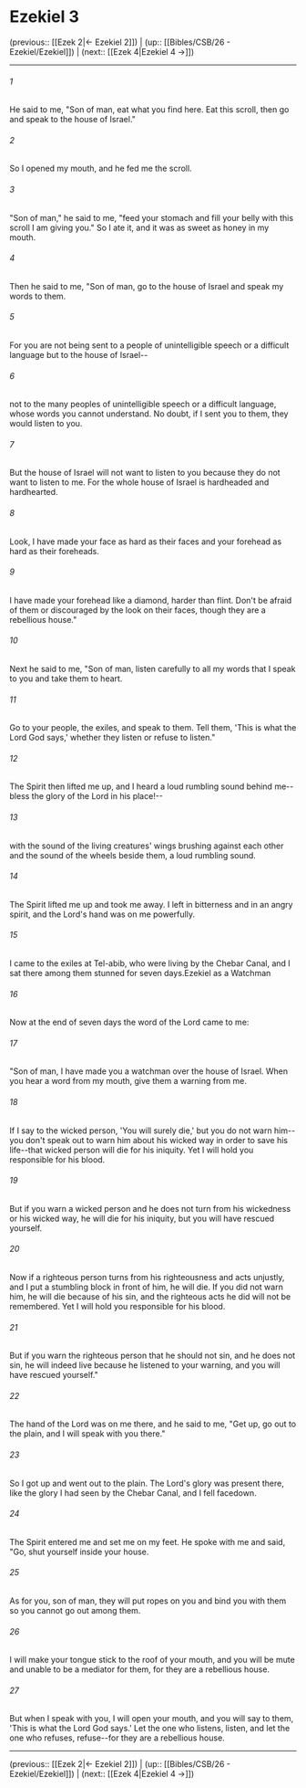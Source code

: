 # Ezekiel 3

(previous:: [[Ezek 2|← Ezekiel 2]]) | (up:: [[Bibles/CSB/26 - Ezekiel/Ezekiel]]) | (next:: [[Ezek 4|Ezekiel 4 →]])

***


###### 1 
He said to me, "Son of man, eat what you find here. Eat this scroll, then go and speak to the house of Israel." 

###### 2 
So I opened my mouth, and he fed me the scroll. 

###### 3 
"Son of man," he said to me, "feed your stomach and fill your belly with this scroll I am giving you." So I ate it, and it was as sweet as honey in my mouth. 

###### 4 
Then he said to me, "Son of man, go to the house of Israel and speak my words to them. 

###### 5 
For you are not being sent to a people of unintelligible speech or a difficult language but to the house of Israel-- 

###### 6 
not to the many peoples of unintelligible speech or a difficult language, whose words you cannot understand. No doubt, if I sent you to them, they would listen to you. 

###### 7 
But the house of Israel will not want to listen to you because they do not want to listen to me. For the whole house of Israel is hardheaded and hardhearted. 

###### 8 
Look, I have made your face as hard as their faces and your forehead as hard as their foreheads. 

###### 9 
I have made your forehead like a diamond, harder than flint. Don't be afraid of them or discouraged by the look on their faces, though they are a rebellious house." 

###### 10 
Next he said to me, "Son of man, listen carefully to all my words that I speak to you and take them to heart. 

###### 11 
Go to your people, the exiles, and speak to them. Tell them, 'This is what the Lord God says,' whether they listen or refuse to listen." 

###### 12 
The Spirit then lifted me up, and I heard a loud rumbling sound behind me--bless the glory of the Lord in his place!-- 

###### 13 
with the sound of the living creatures' wings brushing against each other and the sound of the wheels beside them, a loud rumbling sound. 

###### 14 
The Spirit lifted me up and took me away. I left in bitterness and in an angry spirit, and the Lord's hand was on me powerfully. 

###### 15 
I came to the exiles at Tel-abib, who were living by the Chebar Canal, and I sat there among them stunned for seven days.Ezekiel as a Watchman 

###### 16 
Now at the end of seven days the word of the Lord came to me: 

###### 17 
"Son of man, I have made you a watchman over the house of Israel. When you hear a word from my mouth, give them a warning from me. 

###### 18 
If I say to the wicked person, 'You will surely die,' but you do not warn him--you don't speak out to warn him about his wicked way in order to save his life--that wicked person will die for his iniquity. Yet I will hold you responsible for his blood. 

###### 19 
But if you warn a wicked person and he does not turn from his wickedness or his wicked way, he will die for his iniquity, but you will have rescued yourself. 

###### 20 
Now if a righteous person turns from his righteousness and acts unjustly, and I put a stumbling block in front of him, he will die. If you did not warn him, he will die because of his sin, and the righteous acts he did will not be remembered. Yet I will hold you responsible for his blood. 

###### 21 
But if you warn the righteous person that he should not sin, and he does not sin, he will indeed live because he listened to your warning, and you will have rescued yourself." 

###### 22 
The hand of the Lord was on me there, and he said to me, "Get up, go out to the plain, and I will speak with you there." 

###### 23 
So I got up and went out to the plain. The Lord's glory was present there, like the glory I had seen by the Chebar Canal, and I fell facedown. 

###### 24 
The Spirit entered me and set me on my feet. He spoke with me and said, "Go, shut yourself inside your house. 

###### 25 
As for you, son of man, they will put ropes on you and bind you with them so you cannot go out among them. 

###### 26 
I will make your tongue stick to the roof of your mouth, and you will be mute and unable to be a mediator for them, for they are a rebellious house. 

###### 27 
But when I speak with you, I will open your mouth, and you will say to them, 'This is what the Lord God says.' Let the one who listens, listen, and let the one who refuses, refuse--for they are a rebellious house.

***

(previous:: [[Ezek 2|← Ezekiel 2]]) | (up:: [[Bibles/CSB/26 - Ezekiel/Ezekiel]]) | (next:: [[Ezek 4|Ezekiel 4 →]])
